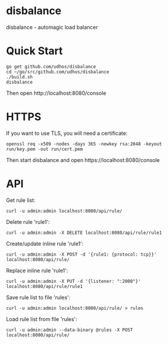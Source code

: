 # disbalance
disbalance - automagic load balancer

Quick Start
===========

	go get github.com/udhos/disbalance
	cd ~/go/src/github.com/udhos/disbalance
	./build.sh
	disbalance

Then open http://localhost:8080/console

HTTPS
=====

If you want to use TLS, you will need a certificate:

    openssl req -x509 -nodes -days 365 -newkey rsa:2048 -keyout run/key.pem -out run/cert.pem

Then start disbalance and open https://localhost:8080/console

API
===

Get rule list:

    curl -u admin:admin localhost:8080/api/rule/

Delete rule 'rule1':

    curl -u admin:admin -X DELETE localhost:8080/api/rule/rule1

Create/update inline rule 'rule1':

    curl -u admin:admin -X POST -d '{rule1: {protocol: tcp}}' localhost:8080/api/rule/

Replace inline rule 'rule1':

    curl -u admin:admin -X PUT -d '{listener: ":2000"}' localhost:8080/api/rule/rule1

Save rule list to file 'rules':

    curl -u admin:admin localhost:8080/api/rule/ > rules

Load rule list from file 'rules':

    curl -u admin:admin --data-binary @rules -X POST localhost:8080/api/rule/
